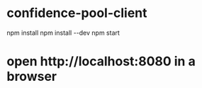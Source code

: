 # confidence-pool-client

npm install
npm install --dev
npm start

# open http://localhost:8080 in a browser
